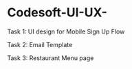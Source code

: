 # Codesoft-UI-UX-
Task 1: UI design for Mobile Sign Up Flow

Task 2: Email Template 

Task 3: Restaurant Menu page
